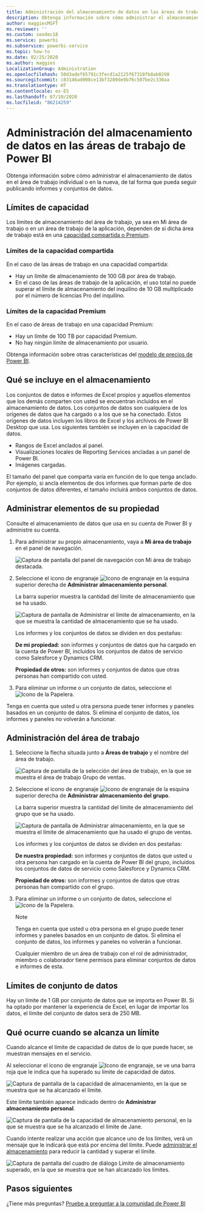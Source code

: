 ```yaml
---
title: Administración del almacenamiento de datos en las áreas de trabajo
description: Obtenga información sobre cómo administrar el almacenamiento de datos en el área de trabajo individual o en la nueva para asegurarse de que puede seguir publicando informes y conjuntos de datos.
author: maggiesMSFT
ms.reviewer: ''
ms.custom: seodec18
ms.service: powerbi
ms.subservice: powerbi-service
ms.topic: how-to
ms.date: 02/25/2020
ms.author: maggies
LocalizationGroup: Administration
ms.openlocfilehash: 50d3adef65791c3fecd1a2125f67318fb8ab0298
ms.sourcegitcommit: c83146ad008ce13bf3289de9b76c507be2c330aa
ms.translationtype: HT
ms.contentlocale: es-ES
ms.lasthandoff: 07/10/2020
ms.locfileid: "86214259"
---
```

# <a name="manage-data-storage-in-power-bi-workspaces"></a>Administración del almacenamiento de datos en las áreas de trabajo de Power BI

Obtenga información sobre cómo administrar el almacenamiento de datos en el área de trabajo individual o en la nueva, de tal forma que pueda seguir publicando informes y conjuntos de datos.

## <a name="capacity-limits"></a>Límites de capacidad

Los límites de almacenamiento del área de trabajo, ya sea en Mi área de trabajo o en un área de trabajo de la aplicación, dependen de si dicha área de trabajo está en una [capacidad compartida o Premium](../fundamentals/service-basic-concepts.md#capacities).

### <a name="shared-capacity-limits"></a>Límites de la capacidad compartida
En el caso de las áreas de trabajo en una capacidad compartida: 

- Hay un límite de almacenamiento de 100 GB por área de trabajo.
- En el caso de las áreas de trabajo de la aplicación, el uso total no puede superar el límite de almacenamiento del inquilino de 10 GB multiplicado por el número de licencias Pro del inquilino.

### <a name="premium-capacity-limits"></a>Límites de la capacidad Premium
En el caso de áreas de trabajo en una capacidad Premium:
- Hay un límite de 100 TB por capacidad Premium.
- No hay ningún límite de almacenamiento por usuario.

Obtenga información sobre otras características del [modelo de precios de Power BI](https://powerbi.microsoft.com/pricing).

## <a name="whats-included-in-storage"></a>Qué se incluye en el almacenamiento

Los conjuntos de datos e informes de Excel propios y aquellos elementos que los demás comparten con usted se encuentran incluidos en el almacenamiento de datos. Los conjuntos de datos son cualquiera de los orígenes de datos que ha cargado o a los que se ha conectado. Estos orígenes de datos incluyen los libros de Excel y los archivos de Power BI Desktop que usa. Los siguientes también se incluyen en la capacidad de datos.

* Rangos de Excel anclados al panel.
* Visualizaciones locales de Reporting Services ancladas a un panel de Power BI.
* Imágenes cargadas.

El tamaño del panel que comparta varía en función de lo que tenga anclado. Por ejemplo, si ancla elementos de dos informes que forman parte de dos conjuntos de datos diferentes, el tamaño incluirá ambos conjuntos de datos.

## <a name="manage-items-you-own"></a>Administrar elementos de su propiedad

Consulte el almacenamiento de datos que usa en su cuenta de Power BI y administre su cuenta.

1. Para administrar su propio almacenamiento, vaya a **Mi área de trabajo** en el panel de navegación.
   
    ![Captura de pantalla del panel de navegación con Mi área de trabajo destacada.](media/service-admin-manage-your-data-storage-in-power-bi/pbi_myworkspace.png)

2. Seleccione el icono de engranaje ![Icono de engranaje](media/service-admin-manage-your-data-storage-in-power-bi/pbi_gearicon.png) en la esquina superior derecha de **Administrar almacenamiento personal**.
   
    La barra superior muestra la cantidad del límite de almacenamiento que se ha usado.
   
    ![Captura de pantalla de Administrar el límite de almacenamiento, en la que se muestra la cantidad de almacenamiento que se ha usado.](media/service-admin-manage-your-data-storage-in-power-bi/pbi_persnlstorage.png)
   
    Los informes y los conjuntos de datos se dividen en dos pestañas:
   
    **De mi propiedad:** son informes y conjuntos de datos que ha cargado en la cuenta de Power BI, incluidos los conjuntos de datos de servicio como Salesforce y Dynamics CRM.  

    **Propiedad de otros:** son informes y conjuntos de datos que otras personas han compartido con usted.
1. Para eliminar un informe o un conjunto de datos, seleccione el ![Icono de la Papelera](media/service-admin-manage-your-data-storage-in-power-bi/pbi_deleteicon.png).

Tenga en cuenta que usted u otra persona puede tener informes y paneles basados en un conjunto de datos. Si elimina el conjunto de datos, los informes y paneles no volverán a funcionar.

## <a name="manage-your-workspace"></a>Administración del área de trabajo
1. Seleccione la flecha situada junto a **Áreas de trabajo** y el nombre del área de trabajo.
   
    ![Captura de pantalla de la selección del área de trabajo, en la que se muestra el área de trabajo Grupo de ventas.](media/service-admin-manage-your-data-storage-in-power-bi/pbi_groupworkspaces.png)
2. Seleccione el icono de engranaje ![icono de engranaje](media/service-admin-manage-your-data-storage-in-power-bi/pbi_gearicon.png) de la esquina superior derecha de **Administrar almacenamiento del grupo**.
   
    La barra superior muestra la cantidad del límite de almacenamiento del grupo que se ha usado.
   
    ![Captura de pantalla de Administrar almacenamiento, en la que se muestra el límite de almacenamiento que ha usado el grupo de ventas.](media/service-admin-manage-your-data-storage-in-power-bi/pbi_groupstorage.png)
   
    Los informes y los conjuntos de datos se dividen en dos pestañas:
   
    **De nuestra propiedad:** son informes y conjuntos de datos que usted u otra persona han cargado en la cuenta de Power BI del grupo, incluidos los conjuntos de datos de servicio como Salesforce y Dynamics CRM.

    **Propiedad de otros:** son informes y conjuntos de datos que otras personas han compartido con el grupo.

3. Para eliminar un informe o un conjunto de datos, seleccione el ![Icono de la Papelera](media/service-admin-manage-your-data-storage-in-power-bi/pbi_deleteicon.png).
   
   > [!NOTE]
   > Tenga en cuenta que usted u otra persona en el grupo puede tener informes y paneles basados en un conjunto de datos. Si elimina el conjunto de datos, los informes y paneles no volverán a funcionar.
   
   Cualquier miembro de un área de trabajo con el rol de administrador, miembro o colaborador tiene permisos para eliminar conjuntos de datos e informes de esta.

## <a name="dataset-limits"></a>Límites de conjunto de datos
Hay un límite de 1 GB por conjunto de datos que se importa en Power BI. Si ha optado por mantener la experiencia de Excel, en lugar de importar los datos, el límite del conjunto de datos será de 250 MB.

## <a name="what-happens-when-you-reach-a-limit"></a>Qué ocurre cuando se alcanza un límite
Cuando alcance el límite de capacidad de datos de lo que puede hacer, se muestran mensajes en el servicio. 

Al seleccionar el icono de engranaje ![Icono de engranaje](media/service-admin-manage-your-data-storage-in-power-bi/pbi_gearicon.png), se ve una barra roja que le indica que ha superado su límite de capacidad de datos.

![Captura de pantalla de la capacidad de almacenamiento, en la que se muestra que se ha alcanzado el límite.](media/service-admin-manage-your-data-storage-in-power-bi/manage-storage-limit.png)

Este límite también aparece indicado dentro de **Administrar almacenamiento personal**.

 ![Captura de pantalla de la capacidad de almacenamiento personal, en la que se muestra que se ha alcanzado el límite de Jane.](media/service-admin-manage-your-data-storage-in-power-bi/manage-storage-limit2.png)

 Cuando intente realizar una acción que alcance uno de los límites, verá un mensaje que le indicará que está por encima del límite. Puede [administrar el almacenamiento](#manage-items-you-own) para reducir la cantidad y superar el límite.

 ![Captura de pantalla del cuadro de diálogo Límite de almacenamiento superado, en la que se muestra que se han alcanzado los límites.](media/service-admin-manage-your-data-storage-in-power-bi/powerbi-pro-over-limit.png)

 ## <a name="next-steps"></a>Pasos siguientes

 ¿Tiene más preguntas? [Pruebe a preguntar a la comunidad de Power BI](https://community.powerbi.com/)
